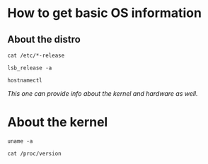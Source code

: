 # How to get basic OS information

## About the distro
```
cat /etc/*-release
```

```
lsb_release -a
```

```
hostnamectl
```
_This one can provide info about the kernel and hardware as well._

# About the kernel

```
uname -a
```

```
cat /proc/version
```


